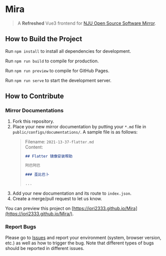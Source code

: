 # Mira

> A **Refreshed** Vue3 frontend for [NJU Open Source Software Mirror](https://mirrors.nju.edu.cn/).

## How to Build the Project

Run `npm install` to install all dependencies for development.

Run `npm run build` to compile for production.

Run `npm run preview` to compile for GitHub Pages.

Run `npm run serve` to start the development server.

## How to Contribute

### Mirror Documentations

1. Fork this repository.
2. Place your new mirror documentation by putting your `*.md` file in `public/configs/documentations/`. A sample file is
   as follows:
   > Filename: `2021-13-37-flatter.md`  
   > Content:
   > ```markdown
   > ## Flatter 镜像安装帮助
   > 
   > 阿巴阿巴
   > 
   > ### 歪比巴卜
   > 
   > ...
   > ```
3. Add your new documentation and its route to `index.json`.
4. Create a merge/pull request to let us know.

You can preview this project on [https://iori2333.github.io/Mira](https://iori2333.github.io/Mira/).

### Report Bugs

Please go to [Issues](https://github.com/iori2333/Mira/issues) and report your environment (system,
browser version, etc.) as well as how to trigger the bug. Note that different types of bugs should be reported in
different issues.
